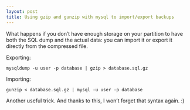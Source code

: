 ```yaml
---
layout: post
title: Using gzip and gunzip with mysql to import/export backups
---
```


What happens if you don’t have enough storage on your partition to have both the SQL dump and the actual data: you can import it or export it directly from the compressed file.

Exporting:

    mysqldump -u user -p database | gzip > database.sql.gz

Importing:

    gunzip < database.sql.gz | mysql -u user -p database

Another useful trick. And thanks to this, I won’t forget that syntax again. :)
